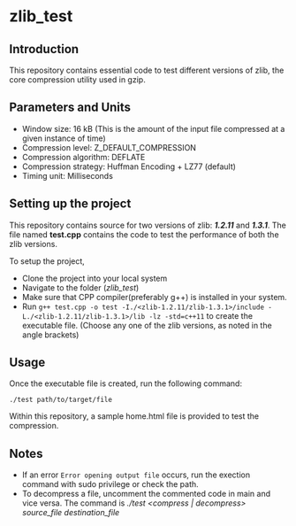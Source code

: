 # zlib_test

## Introduction
This repository contains essential code to test different versions of zlib, the core compression utility used in gzip. 

## Parameters and Units

- Window size: 16 kB (This is the amount of the input file compressed at a given instance of time)
- Compression level: Z_DEFAULT_COMPRESSION
- Compression algorithm: DEFLATE
- Compression strategy: Huffman Encoding + LZ77 (default)
- Timing unit: Milliseconds

## Setting up the project
This repository contains source for two versions of zlib: ***1.2.11*** and ***1.3.1***. The file named **test.cpp** contains the code to test the performance of both the zlib versions.

To setup the project,

- Clone the project into your local system
- Navigate to the folder (*zlib_test*)
- Make sure that CPP compiler(preferably g++) is installed in your system.
- Run ```g++ test.cpp -o test -I./<zlib-1.2.11/zlib-1.3.1>/include -L./<zlib-1.2.11/zlib-1.3.1>/lib -lz -std=c++11``` to create the executable file. (Choose any one of the zlib versions, as noted in the angle brackets)

## Usage

Once the executable file is created, run the following command: 

```./test path/to/target/file```

Within this repository, a sample home.html file is provided to test the compression. 

## Notes

- If an error ```Error opening output file``` occurs, run the exection command with sudo privilege or check the path.
- To decompress a file, uncomment the commented code in main and vice versa. The command is *./test <compress | decompress> source_file destination_file*

